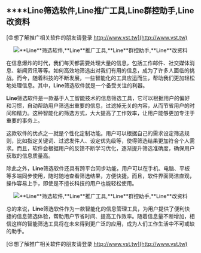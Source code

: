 ## ****Line**筛选软件,**Line**推广工具,**Line**群控助手,**Line**改资料**

[😍想了解推广相关软件的朋友请登录 http://www.vst.tw](http://www.vst.tw)

 <center><img src="https://vst.tw/MP4/tuiguang/png/5.png" alt="**Line**筛选软件,**Line**推广工具,**Line**群控助手,**Line**改资料"></center>

在信息爆炸的时代，我们每天都需要处理大量的信息，包括工作邮件、社交媒体消息、新闻资讯等等。如何高效地筛选出对我们有用的信息，成为了许多人面临的挑战。而今，随着科技的不断发展，一些智能化的工具应运而生，帮助我们更加轻松地处理信息。其中，**Line**筛选软件就是一个备受关注的利器。

**Line**筛选软件是一款基于人工智能技术的信息筛选工具，它可以根据用户的偏好和习惯，自动帮助用户筛选出重要的信息，过滤掉无关的内容，从而节省用户的时间和精力。这种智能化的筛选方式，大大提高了工作效率，让用户能够更加专注于重要的事务上。

这款软件的优点之一就是个性化定制功能。用户可以根据自己的需求设定筛选规则，比如指定关键词、过滤发件人、设定优先级等，使得筛选结果更加符合个人需求。而且，软件会根据用户的反馈不断学习优化，逐渐提升筛选准确度，确保用户获取的信息质量高。

除此之外，**Line**筛选软件还具有跨平台同步功能，用户可以在手机、电脑、平板等多端同步使用，随时随地查看筛选结果，方便快捷。而且，软件界面简洁直观，操作容易上手，即使是不擅长科技的用户也能轻松使用。

 <center><img src="https://vst.tw/MP4/tuiguang/png/1.png" alt="**Line**筛选软件,**Line**推广工具,**Line**群控助手,**Line**改资料"></center>

总的来说，**Line**筛选软件作为一款智能化的信息管理工具，为用户提供了便利快捷的信息筛选体验，帮助用户节省时间、提高工作效率。随着信息量不断增加，相信这样的智能筛选工具将在未来得到更广泛的应用，成为人们工作生活中不可或缺的助手。

[😍想了解推广相关软件的朋友请登录 http://www.vst.tw](http://www.vst.tw)



